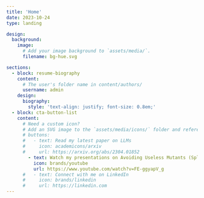 ```yaml
---
title: 'Home'
date: 2023-10-24
type: landing

design:
  background:
    image:
      # Add your image background to `assets/media/`.
      filename: bg-hue.svg

sections:
  - block: resume-biography
    content:
      # The user's folder name in content/authors/
      username: admin
    design:
      biography:
        style: 'text-align: justify; font-size: 0.8em;'
  - block: cta-button-list
    content:
      # Need a custom icon?
      # Add an SVG image to the `assets/media/icons/` folder and reference it in the `icon` field below
      # buttons:
      #   - text: Read my latest paper on LLMs
      #     icon: academicons/arxiv
      #     url: https://arxiv.org/abs/2304.01852
        - text: Watch my presentations on Avoiding Useless Mutants (Splash 2017) 
          icon: brands/youtube
          url: https://www.youtube.com/watch?v=FE-ggyapV_g
      #   - text: Connect with me on LinkedIn
      #     icon: brands/linkedin
      #     url: https://linkedin.com
---
```

